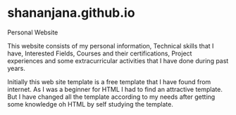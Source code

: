 # shananjana.github.io
Personal Website

This website consists of my personal information, Technical skills that I have, Interested Fields, Courses and their certifications, Project experiences and some extracurricular activities that I have done during past years.

Initially this web site template is a free template that I have found from internet. As I was a beginner for HTML I had to find an attractive template.  But I have changed all the template according to my needs after getting some knowledge oh HTML by self studying the template.



